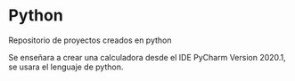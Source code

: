 # Python
Repositorio de proyectos creados en python

Se enseñara a crear una calculadora desde el IDE PyCharm Version 2020.1, se usara el lenguaje de python.
